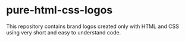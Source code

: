 # pure-html-css-logos
This repository contains brand logos created only with HTML and CSS using very short and easy to understand code.

